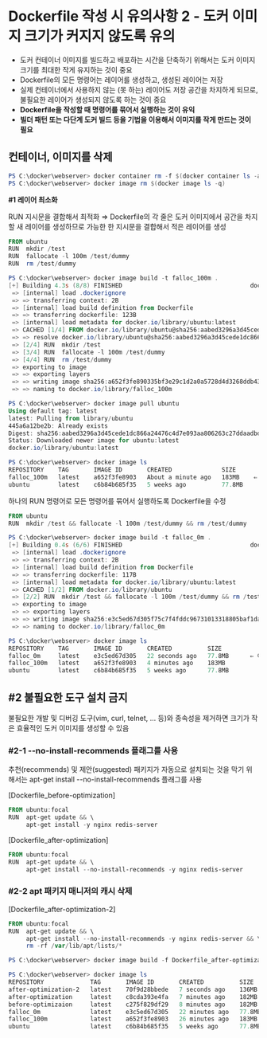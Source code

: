 # **Dockerfile 작성 시 유의사항 2 - 도커 이미지 크기가 커지지 않도록 유의**

- 도커 컨테이너 이미지를 빌드하고 배포하는 시간을 단축하기 위해서는 도커 이미지 크기를 최대한 작게 유지하는 것이 중요
- Dockerfile의 모든 명령어는 레이어를 생성하고, 생성된 레이어는 저장
- 실제 컨테이너에서 사용하지 않는 (못 하는) 레이어도 저장 공간을 차지하게 되므로, 불필요한 레이어가 생성되지 않도록 하는 것이 중요
- **Dockerfile을 작성할 때 명령어를 묶어서 실행하는 것이 유익**
- **빌더 패턴 또는 다단계 도커 빌드 등을 기법을 이용해서 이미지를 작게 만드는 것이 필요**

## **컨테이너, 이미지를 삭제**

```powershell
PS C:\docker\webserver> docker container rm -f $(docker container ls -aq)
PS C:\docker\webserver> docker image rm $(docker image ls -q)
```

**#1 레이어 최소화**

RUN 지시문을 결합해서 최적화 ⇒ Dockerfile의 각 줄은 도커 이미지에서 공간을 차지할 새 레이어를 생성하므로 가능한 한 지시문을 결합해서 적은 레이어를 생성

```powershell
FROM ubuntu
RUN  mkdir /test
RUN  fallocate -l 100m /test/dummy
RUN  rm /test/dummy
```

```powershell
PS C:\docker\webserver> docker image build -t falloc_100m .
[+] Building 4.3s (8/8) FINISHED                                    docker:default
 => [internal] load .dockerignore                                             0.0s
 => => transferring context: 2B                                               0.0s
 => [internal] load build definition from Dockerfile                          0.0s
 => => transferring dockerfile: 123B                                          0.0s
 => [internal] load metadata for docker.io/library/ubuntu:latest              2.4s
 => CACHED [1/4] FROM docker.io/library/ubuntu@sha256:aabed3296a3d45cede1dc8  0.0s
 => => resolve docker.io/library/ubuntu@sha256:aabed3296a3d45cede1dc866a2447  0.0s
 => [2/4] RUN  mkdir /test                                                    0.3s
 => [3/4] RUN  fallocate -l 100m /test/dummy                                  0.5s
 => [4/4] RUN  rm /test/dummy                                                 0.5s
 => exporting to image                                                        0.5s
 => => exporting layers                                                       0.4s
 => => writing image sha256:a652f3fe890335bf3e29c1d2a0a5728d4d3268ddb4366dff  0.0s
 => => naming to docker.io/library/falloc_100m                                0.0s

PS C:\docker\webserver> docker image pull ubuntu
Using default tag: latest
latest: Pulling from library/ubuntu
445a6a12be2b: Already exists
Digest: sha256:aabed3296a3d45cede1dc866a24476c4d7e093aa806263c27ddaadbdce3c1054
Status: Downloaded newer image for ubuntu:latest
docker.io/library/ubuntu:latest

PS C:\docker\webserver> docker image ls
REPOSITORY    TAG       IMAGE ID       CREATED              SIZE
falloc_100m   latest    a652f3fe8903   About a minute ago   183MB    ⇐ 파일을 삭제했음에도 불구하고 100m 크기를 차지
ubuntu        latest    c6b84b685f35   5 weeks ago          77.8MB
```

하나의 RUN 명령어로 모든 명령어를 묶어서 실행하도록 Dockerfile을 수정

```powershell
FROM ubuntu
RUN  mkdir /test && fallocate -l 100m /test/dummy && rm /test/dummy

PS C:\docker\webserver> docker image build -t falloc_0m .
[+] Building 0.4s (6/6) FINISHED                                    docker:default
 => [internal] load .dockerignore                                             0.0s
 => => transferring context: 2B                                               0.0s
 => [internal] load build definition from Dockerfile                          0.0s
 => => transferring dockerfile: 117B                                          0.0s
 => [internal] load metadata for docker.io/library/ubuntu:latest              0.0s
 => CACHED [1/2] FROM docker.io/library/ubuntu                                0.0s
 => [2/2] RUN  mkdir /test && fallocate -l 100m /test/dummy && rm /test/dumm  0.3s
 => exporting to image                                                        0.0s
 => => exporting layers                                                       0.0s
 => => writing image sha256:e3c5ed67d305f75c7f4fddc96731013318805baf1da2d953  0.0s
 => => naming to docker.io/library/falloc_0m                                  0.0s
```

```powershell
PS C:\docker\webserver> docker image ls
REPOSITORY    TAG       IMAGE ID       CREATED          SIZE
falloc_0m     latest    e3c5ed67d305   22 seconds ago   77.8MB		⇐ 이미지 크기가 증가하지 않음
falloc_100m   latest    a652f3fe8903   4 minutes ago    183MB
ubuntu        latest    c6b84b685f35   5 weeks ago      77.8MB
```

## **#2 불필요한 도구 설치 금지**

불필요한 개발 및 디버깅 도구(vim, curl, telnet, ... 등)와 종속성을 제거하면 크기가 작은 효율적인 도커 이미지를 생성할 수 있음

### **#2-1 --no-install-recommends 플래그를 사용**

추천(recommends) 및 제안(suggested) 패키지가 자동으로 설치되는 것을 막기 위해서는 apt-get install --no-install-recommends 플래그를 사용

[Dockerfile_before-optimization]

```powershell
FROM ubuntu:focal
RUN  apt-get update && \
     apt-get install -y nginx redis-server
```

[Dockerfile_after-optimization]

```powershell
FROM ubuntu:focal
RUN  apt-get update && \
     apt-get install --no-install-recommends -y nginx redis-server
```

### **#2-2 apt 패키지 매니저의 캐시 삭제**

[Dockerfile_after-optimization-2]

```powershell
FROM ubuntu:focal
RUN  apt-get update && \
     apt-get install --no-install-recommends -y nginx redis-server && \
     rm -rf /var/lib/apt/lists/*
```

```powershell
PS C:\docker\webserver> docker image build -f Dockerfile_after-optimization-2 -t after-optimization-2 .

PS C:\docker\webserver> docker image ls
REPOSITORY             TAG       IMAGE ID       CREATED          SIZE
after-optimization-2   latest    70f9d28bbede   7 seconds ago    136MB		⇐ 사이즈가 확연히 준 것을 확인
after-optimization     latest    c8cda393e4fa   7 minutes ago    182MB
before-optimizaion     latest    c275f829df29   8 minutes ago    182MB
falloc_0m              latest    e3c5ed67d305   22 minutes ago   77.8MB
falloc_100m            latest    a652f3fe8903   26 minutes ago   183MB
ubuntu                 latest    c6b84b685f35   5 weeks ago      77.8MB
```